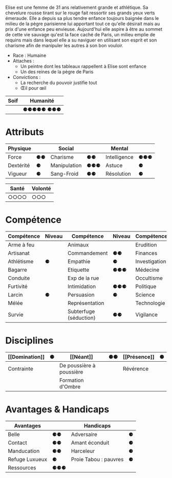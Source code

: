 Elise est une femme de 31 ans relativement grande et athlétique. Sa chevelure rousse tirant sur le rouge fait ressortir ses grands yeux verts émeraude. 
Elle a depuis sa plus tendre enfance toujours baignée dans le milieu de la pègre parisienne lui apportant tout ce qu'elle désirait mais au prix d'une enfance peu envieuse. Aujourd'hui elle aspire à être au sommet de cette vie sauvage qu'est la face caché de Paris, un milieu emplie de requins mais dans lequel elle a su naviguer en utilisant son esprit et son charisme afin de manipuler les autres à son bon vouloir.

- Race : Humaine
- Attaches : 
	- Un peintre dont les tableaux rappellent à Elise sont enfance
	- Un des reines de la pègre de Paris
- Convictions : 
	- La recherche du pouvoir justifie tout
	- Œil pour œil 

|Soif|Humanité|
|-|-|
|  | ⚈⚈⚈⚈⚈  ⚈⚈⚈ |

#  Attributs
| Physique  |     | Social       |     | Mental       |     |
| --------- | --- | ------------ | --- | ------------ | --- |
| Force     | ⚈⚈  | Charisme     | ⚈⚈  | Intelligence | ⚈⚈⚈ |
| Dextérité | ⚈   | Manipulation | ⚈⚈⚈ | Astuce       | ⚈   |
| Vigueur   | ⚈   | Sang-Froid   | ⚈⚈  | Résolution   | ⚈   |

|Santé|Volonté|
|-|-|
| ○○○○ | ○○○ |

# Compétence
| Compétence | Niveau | Compétence | Niveau | Compétence | Niveau |
| - | - | - | - | - | - |
| Arme à feu |  | Animaux |  | Erudition |  |
| Artisanat |  | Commandement | ⚈⚈ | Finances | ⚈⚈⚈ |
| Athlétisme | ⚈ | Empathie | ⚈ | Investigation | ⚈⚈ |
| Bagarre |  | Etiquette | ⚈⚈⚈ | Médecine |  |
| Conduite |  | Exp de la rue |  | Occultisme |  |
| Furtivité |  | Intimidation | ⚈⚈⚈ | Politique | ⚈⚈ |
| Larcin | ⚈ | Persuasion | ⚈ | Science |  |
| Mélée |  | Représentation |  | Technologie |  |
| Survie |  | Subterfuge (séduction) | ⚈⚈ | Vigilance | ⚈ |

# Disciplines
|[[Domination]]| ⚈ |[[Néant]]| ⚈⚈ |[[Présence]]| ⚈ |
|-|-|-|-|-|-|
|Contrainte||De poussière à poussière||Révérence||
|||Formation d'Ombre||||

# Avantages & Handicaps
|Avantages|  | Handicaps| |
|-|-|-|-|
|Belle| ⚈⚈ |Adversaire| ⚈ |
|Contact| ⚈⚈ |Amant éconduit| ⚈ |
|Manducation| ⚈⚈ |Harceleur| ⚈ |
|Refuge Luxueux| ⚈ |Proie Tabou : pauvres| ⚈ |
|Ressources| ⚈⚈⚈ |||